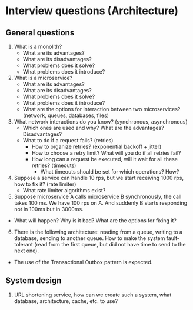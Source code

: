 # Interview questions (Architecture)

## General questions
1. What is a monolith?
    - What are its advantages?
    - What are its disadvantages?
    - What problems does it solve?
    - What problems does it introduce?
2. What is a microservice?
    - What are its advantages?
    - What are its disadvantages?
    - What problems does it solve?
    - What problems does it introduce?
    - What are the options for interaction between two microservices? (network, queues, databases, files)
3. What network interactions do you know? (synchronous, asynchronous)
    - Which ones are used and why? What are the advantages? Disadvantages?
    - What to do if a request fails? (retries)
        - How to organize retries? (exponential backoff + jitter)
        - How to choose a retry limit? What will you do if all retries fail?
        - How long can a request be executed, will it wait for all these retries? (timeouts)
            - What timeouts should be set for which operations? How?
4. Suppose a service can handle 10 rps, but we start receiving 1000 rps, how to fix it? (rate limiter)
    - What rate limiter algorithms exist?
5. Suppose microservice A calls microservice B synchronously, the call takes 100 ms. We have 100 rps on A. And suddenly B starts responding not in 100ms but in 3000ms.
- What will happen? Why is it bad? What are the options for fixing it?
6. There is the following architecture: reading from a queue, writing to a database, sending to another queue. How to make the system fault-tolerant (read from the first queue, but did not have time to send to the next one).
- The use of the Transactional Outbox pattern is expected.


## System design
1. URL shortening service, how can we create such a system, what database, architecture, cache, etc. to use?